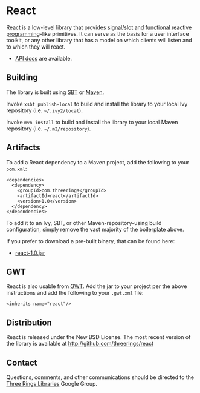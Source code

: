 React
=====

React is a low-level library that provides [signal/slot] and [functional
reactive programming]-like primitives. It can serve as the basis for a user
interface toolkit, or any other library that has a model on which clients will
listen and to which they will react.

* [API docs](http://threerings.github.com/react/apidocs/) are available.

Building
--------

The library is built using [SBT] or [Maven].

Invoke `xsbt publish-local` to build and install the library to your local
Ivy repository (i.e. `~/.ivy2/local`).

Invoke `mvn install` to build and install the library to your local Maven
repository (i.e. `~/.m2/repository`).

Artifacts
---------

To add a React dependency to a Maven project, add the following to your
`pom.xml`:

    <dependencies>
      <dependency>
        <groupId>com.threerings</groupId>
        <artifactId>react</artifactId>
        <version>1.0</version>
      </dependency>
    </dependencies>

To add it to an Ivy, SBT, or other Maven-repository-using build configuration,
simply remove the vast majority of the boilerplate above.

If you prefer to download a pre-built binary, that can be found here:

* [react-1.0.jar](http://repo2.maven.org/maven2/com/threerings/react/1.0/react-1.0.jar)

GWT
---

React is also usable from [GWT](http://code.google.com/webtoolkit/). Add the
jar to your project per the above instructions and add the following to your
`.gwt.xml` file:

    <inherits name="react"/>

Distribution
------------

React is released under the New BSD License. The most recent version of the
library is available at http://github.com/threerings/react

Contact
-------

Questions, comments, and other communications should be directed to the [Three
Rings Libraries](http://groups.google.com/group/ooo-libs) Google Group.

[signal/slot]: http://en.wikipedia.org/wiki/Signals_and_slots
[functional reactive programming]: http://en.wikipedia.org/wiki/Functional_reactive_programming
[SBT]: http://github.com/harrah/xsbt/wiki/Setup
[Maven]: http://maven.apache.org/
